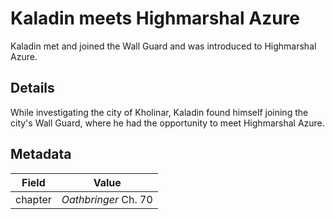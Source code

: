 # Kaladin meets Highmarshal Azure
Kaladin met and joined the Wall Guard and was introduced to Highmarshal Azure.

## Details
While investigating the city of Kholinar, Kaladin found himself joining the city's Wall Guard, where he had the opportunity to meet Highmarshal Azure.

## Metadata
| Field | Value |
| ----- | ----- |
| chapter | *Oathbringer* Ch. 70 |
